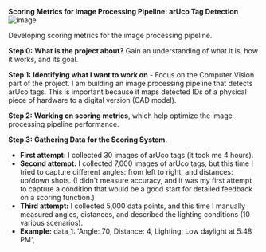 **Scoring Metrics for Image Processing Pipeline: arUco Tag Detection**
![image](https://github.com/AlbinaKrasykova/Scoring-metrics-for-Img-processing-pipeline-arUco-Tag-detection-/assets/91033995/5f1421e4-863f-4e5f-b3e3-5f454d4428f0)

Developing scoring metrics for the image processing pipeline.

**Step 0:** **What is the project about?** Gain an understanding of what it is, how it works, and its goal.

**Step 1:** **Identifying what I want to work on** - Focus on the Computer Vision part of the project. I am building an image processing pipeline that detects arUco tags. This is important because it maps detected IDs of a physical piece of hardware to a digital version (CAD model).

**Step 2:** **Working on scoring metrics**, which help optimize the image processing pipeline performance.

**Step 3:** **Gathering Data for the Scoring System.**
- **First attempt:** I collected 30 images of arUco tags (it took me 4 hours).
- **Second attempt:** I collected 7,000 images of arUco tags, but this time I tried to capture different angles: from left to right, and distances: up/down shots. (I didn't measure accuracy, and it was my first attempt to capture a condition that would be a good start for detailed feedback on a scoring function.)
- **Third attempt:** I collected 5,000 data points, and this time I manually measured angles, distances, and described the lighting conditions (10 various scenarios).
- **Example:** data_1: 'Angle: 70, Distance: 4, Lighting: Low daylight at 5:48 PM',
